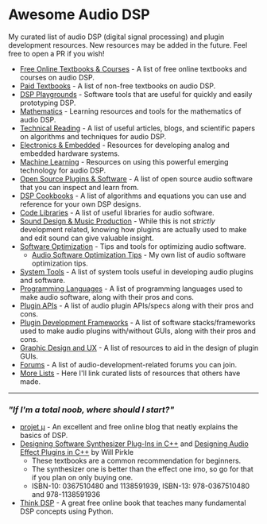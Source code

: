 # Awesome Audio DSP
My curated list of audio DSP (digital signal processing) and plugin development resources. New resources may be added in the future. Feel free to open a PR if you wish!

- [Free Online Textbooks & Courses](sections/FREE_ONLINE_TEXTBOOKS_AND_COURSES.md) - A list of free online textbooks and courses on audio DSP.
- [Paid Textbooks](sections/PAID_TEXTBOOKS.md) - A list of non-free textbooks on audio DSP.
- [DSP Playgrounds](sections/DSP_PLAYGROUNDS.md) - Software tools that are useful for quickly and easily prototyping DSP.
- [Mathematics](sections/MATHEMATICS.md) - Learning resources and tools for the mathematics of audio DSP.
- [Technical Reading](sections/TECHNICAL_READING.md) - A list of useful articles, blogs, and scientific papers on algorithms and techniques for audio DSP.
- [Electronics & Embedded](sections/ELECTRONICS_AND_EMBEDDED.md) - Resources for developing analog and embedded hardware systems.
- [Machine Learning](sections/MACHINE_LEARNING.md) - Resources on using this powerful emerging technology for audio DSP.
- [Open Source Plugins & Software](sections/OPEN_SOURCE_PLUGINS_AND_SOFTWARE.md) - A list of open source audio software that you can inspect and learn from.
- [DSP Cookbooks](sections/DSP_COOKBOOKS.md) - A list of algorithms and equations you can use and reference for your own DSP designs.
- [Code Libraries](sections/CODE_LIBRARIES.md) - A list of useful libraries for audio software.
- [Sound Design & Music Production](sections/SOUND_DESIGN_AND_MUSIC_PRODUCTION.md) - While this is not *strictly* development related, knowing how plugins are actually used to make and edit sound can give valuable insight.
- [Software Optimization](sections/SOFTWARE_OPTIMIZATION.md) - Tips and tools for optimizing audio software.
    - [Audio Software Optimization Tips](content/AUDIO_SOFTWARE_OPTIMIZATION_TIPS.md) - My own list of audio software optimization tips.
- [System Tools](sections/SYSTEM_TOOLS.md) - A list of system tools useful in developing audio plugins and software.
- [Programming Languages](sections/PROGRAMMING_LANGUAGES.md) - A list of programming languages used to make audio software, along with their pros and cons.
- [Plugin APIs](sections/PLUGIN_APIS.md) - A list of audio plugin APIs/specs along with their pros and cons.
- [Plugin Development Frameworks](sections/PLUGIN_DEVELOPMENT_FRAMEWORKS.md) - A list of software stacks/frameworks used to make audio plugins with/without GUIs, along with their pros and cons.
- [Graphic Design and UX](sections/GRAPHIC_DESIGN_AND_UX.md) - A list of resources to aid in the design of plugin GUIs.
- [Forums](sections/FORUMS.md) - A list of audio-development-related forums you can join.
- [More Lists](sections/MORE_LISTS.md) - Here I'll link curated lists of resources that others have made.

<hr/>

### *"If I'm a total noob, where should I start?"*
- [projet μ](https://mu.krj.st/) - An excellent and free online blog that neatly explains the basics of DSP.
- [Designing Software Synthesizer Plug-Ins in C++](https://www.amazon.com/Designing-Software-Synthesizer-Plug-Ins-Audio/dp/0367510480) and [Designing Audio Effect Plugins in C++](https://www.amazon.com/Designing-Audio-Effect-Plugins-C/dp/1138591939) by Will Pirkle
    - These textbooks are a common recommendation for beginners.
    - The synthesizer one is better than the effect one imo, so go for that if you plan on only buying one.
    - ISBN-10: 0367510480 and 1138591939, ISBN-13: 978-0367510480 and 978-1138591936
- [Think DSP](https://github.com/AllenDowney/ThinkDSP) - A great free online book that teaches many fundamental DSP concepts using Python.
